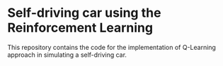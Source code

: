 # Self-driving car using the Reinforcement Learning
This repository contains the code for the implementation of Q-Learning approach in simulating a self-driving car.
